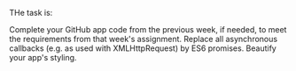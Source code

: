 
THe task is:


Complete your GitHub app code from the previous week, if needed, to meet the requirements from that week's assignment.
Replace all asynchronous callbacks (e.g. as used with XMLHttpRequest) by ES6 promises.
Beautify your app's styling.
